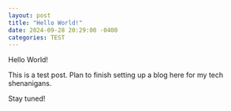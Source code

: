 ```yaml
---
layout: post
title: "Hello World!"
date: 2024-09-28 20:29:00 -0400
categories: TEST
---
```


Hello World!

This is a test post. Plan to finish setting up a blog here for my tech shenanigans.

Stay tuned! 